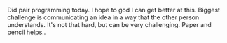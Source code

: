 Did pair programming today.  I hope to god I can get better at this.  Biggest challenge is communicating an idea in a way that the other person understands. It's not that hard, but can be very challenging.  Paper and pencil helps..
